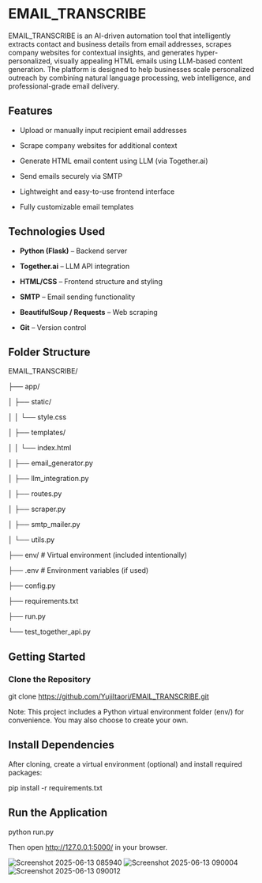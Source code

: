 # EMAIL_TRANSCRIBE

EMAIL_TRANSCRIBE is an AI-driven automation tool that intelligently extracts contact and business details from email addresses, scrapes company websites for contextual insights, and generates hyper-personalized, visually appealing HTML emails using LLM-based content generation. The platform is designed to help businesses scale personalized outreach by combining natural language processing, web intelligence, and professional-grade email delivery.

## Features

- Upload or manually input recipient email addresses

- Scrape company websites for additional context

- Generate HTML email content using LLM (via Together.ai)

- Send emails securely via SMTP

- Lightweight and easy-to-use frontend interface

- Fully customizable email templates

## Technologies Used

- **Python (Flask)** – Backend server

- **Together.ai** – LLM API integration

- **HTML/CSS** – Frontend structure and styling

- **SMTP** – Email sending functionality

- **BeautifulSoup / Requests** – Web scraping

- **Git** – Version control

## Folder Structure

EMAIL_TRANSCRIBE/

├── app/

│ ├── static/

│ │ └── style.css

│ ├── templates/

│ │ └── index.html

│ ├── email_generator.py

│ ├── llm_integration.py

│ ├── routes.py

│ ├── scraper.py

│ ├── smtp_mailer.py

│ └── utils.py

├── env/ # Virtual environment (included intentionally)

├── .env # Environment variables (if used)

├── config.py

├── requirements.txt

├── run.py

└── test_together_api.py


## Getting Started

### Clone the Repository


git clone https://github.com/YujiItaori/EMAIL_TRANSCRIBE.git

Note: This project includes a Python virtual environment folder (env/) for convenience. You may also choose to create your own.

## Install Dependencies

After cloning, create a virtual environment (optional) and install required packages:

pip install -r requirements.txt

## Run the Application

python run.py

Then open http://127.0.0.1:5000/ in your browser.




![Screenshot 2025-06-13 085940](https://github.com/user-attachments/assets/50e3dedc-2201-419d-8b33-dd09d79c9a78)
![Screenshot 2025-06-13 090004](https://github.com/user-attachments/assets/cb55da37-ea20-47a8-bbc9-dee73cbe5ec1)
![Screenshot 2025-06-13 090012](https://github.com/user-attachments/assets/f1870dec-95f7-4937-b7bf-5cd01b410eb8)

